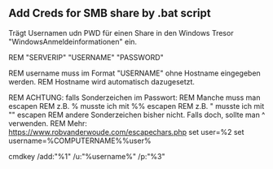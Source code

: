 
## Add Creds for SMB share by .bat script



Trägt Usernamen udn PWD  für einen Share in den Windows Tresor "WindowsAnmeldeinformationen" ein.







REM "SERVERIP" "USERNAME" "PASSWORD"

REM username muss im Format "USERNAME" ohne Hostname eingegeben werden.
REM Hostname wird automatisch dazugesetzt.

REM ACHTUNG: falls Sonderzeichen im Passwort:
REM Manche muss man escapen 
REM z.B. % musste ich mit %% escapen 
REM z.B. " musste ich mit "" escapen 
REM andere Sonderzeichen bisher nicht. Falls doch, sollte man ^ verwenden. 
REM Mehr: https://www.robvanderwoude.com/escapechars.php
set user=%2
set username=%COMPUTERNAME%\%user%

cmdkey /add:"%1" /u:"%username%" /p:"%3"
